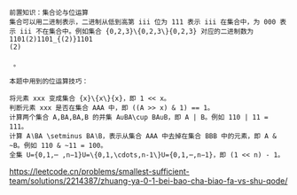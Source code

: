 ﻿```text
前置知识：集合论与位运算
集合可以用二进制表示，二进制从低到高第 iii 位为 111 表示 iii 在集合中，为 000 表示 iii 不在集合中。例如集合 {0,2,3}\{0,2,3\}{0,2,3} 对应的二进制数为 1101(2)1101_{(2)}1101 
(2)
​
 。

本题中用到的位运算技巧：

将元素 xxx 变成集合 {x}\{x\}{x}，即 1 << x。
判断元素 xxx 是否在集合 AAA 中，即 ((A >> x) & 1) == 1。
计算两个集合 A,BA,BA,B 的并集 A∪BA\cup BA∪B，即 A | B。例如 110 | 11 = 111。
计算 A∖BA \setminus BA∖B，表示从集合 AAA 中去掉在集合 BBB 中的元素，即 A & ~B。例如 110 & ~11 = 100。
全集 U={0,1,⋯ ,n−1}U=\{0,1,\cdots,n-1\}U={0,1,⋯,n−1}，即 (1 << n) - 1。
```
https://leetcode.cn/problems/smallest-sufficient-team/solutions/2214387/zhuang-ya-0-1-bei-bao-cha-biao-fa-vs-shu-qode/